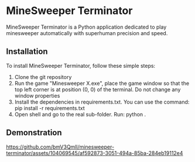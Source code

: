# MineSweeper Terminator

MineSweeper Terminator is a Python application dedicated to play minesweeper automatically with superhuman precision and speed.

## Installation

To install MineSweeper Terminator, follow these simple steps:

1. Clone the git repository
2. Run the game "Minesweeper X.exe", place the game window so that the top left corner is at position (0, 0) of the terminal. Do not change any window properties
3. Install the dependencies in requirements.txt. You can use the command: pip install -r requirements.txt
4. Open shell and go to the real sub-folder. Run: python .

## Demonstration

https://github.com/bmV3Qmll/minesweeper-terminator/assets/104069545/af592873-3051-494a-85ba-284eb19112e4


